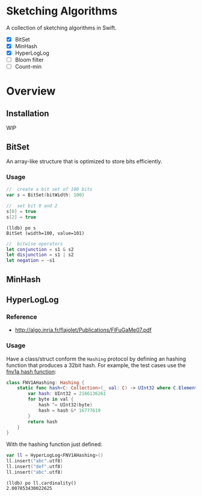 # Sketching Algorithms
A collection of sketching algorithms in Swift.

* [x] BitSet
* [x] MinHash
* [x] HyperLogLog
* [ ] Bloom filter
* [ ] Count-min

# Overview

## Installation

WIP

## BitSet

An array-like structure that is optimized to store bits efficiently.

### Usage

```swift
//  create a bit set of 100 bits
var s = BitSet(bitWidth: 100)

//  set bit 0 and 2
s[0] = true
s[2] = true
```

```
(lldb) po s
BitSet (width=100, value=101)
```

```swift
//  bitwise operators
let conjunction = s1 & s2
let disjunction = s1 | s2
let negation = ~s1
```

## MinHash

## HyperLogLog

### Reference
- http://algo.inria.fr/flajolet/Publications/FlFuGaMe07.pdf

### Usage
Have a class/struct conform the `Hashing` protocol by defining an hashing function that produces a 32bit hash.
For example, the test cases use the [fnv1a hash function](https://en.wikipedia.org/wiki/Fowler–Noll–Vo_hash_function):

```swift
class FNV1AHashing: Hashing {
    static func hash<C: Collection>(_ val: C) -> UInt32 where C.Element == UInt8 {
        var hash: UInt32 = 2166136261
        for byte in val {
            hash ^= UInt32(byte)
            hash = hash &* 16777619
        }
        return hash
    }
}
```

With the hashing function just defined:

```swift
var ll = HyperLogLog<FNV1AHashing>()
ll.insert("abc".utf8)
ll.insert("def".utf8)
ll.insert("abc".utf8)
```

```
(lldb) po ll.cardinality()
2.007853430022625
```
